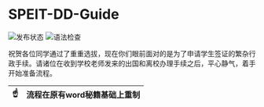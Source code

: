 # SPEIT-DD-Guide

![发布状态](https://github.com/cxa9264/SPEIT-DD-Guide/workflows/Gitbook%20Action%20Build/badge.svg)
![语法检查](https://github.com/cxa9264/SPEIT-DD-Guide/workflows/reviewdog/badge.svg)

祝贺各位同学通过了重重选拔，现在你们眼前面对的是为了申请学生签证的繁杂行政手续。请诸位在收到学校老师发来的出国和离校办理手续之后，平心静气，着手开始准备流程。

| :point_up:    | 流程在原有word秘籍基础上重制 |
|---------------|:------------------------|
